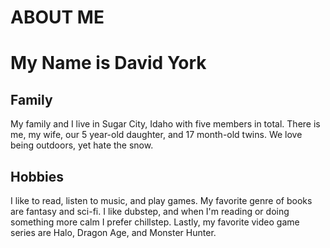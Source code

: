 ABOUT ME
=========

# My Name is David York

Family
---------

My family and I live in Sugar City, Idaho with five members in total. There is me, my wife, our 5 year-old daughter, and 17 month-old twins. 
We love being outdoors, yet hate the snow. 

Hobbies
--------

I like to read, listen to music, and play games. My favorite genre of books are fantasy and sci-fi. I like dubstep, and when I'm reading or doing something more calm I prefer chillstep. 
Lastly, my favorite video game series are Halo, Dragon Age, and Monster Hunter. 